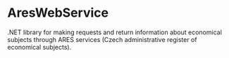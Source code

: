 # AresWebService
.NET library for making requests and return information about economical subjects through ARES services (Czech administrative register of economical subjects).
